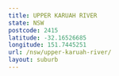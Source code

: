 ```yaml
---
title: UPPER KARUAH RIVER
state: NSW
postcode: 2415
latitude: -32.16526685
longitude: 151.7445251
url: /nsw/upper-karuah-river/
layout: suburb
---
```

